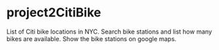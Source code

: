 # project2CitiBike
List of Citi bike locations in NYC. Search bike stations and list how many bikes are available. Show the bike stations on google maps.
